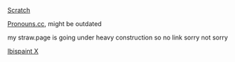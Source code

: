 [Scratch](https://scratch.mit.edu/users/redzzartz/)

[Pronouns.cc](https://pronouns.cc/@.RRRocketz), might be outdated

my straw.page is going under heavy construction so no link sorry not sorry

[Ibispaint X](https://ibispaint.com/artist4/2057983945473611/?type=illust&sort=new)
